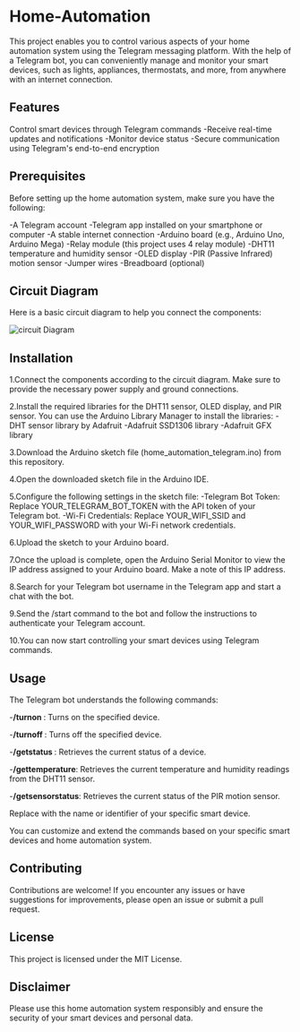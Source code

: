 # Home-Automation

This project enables you to control various aspects of your home automation system using the Telegram messaging platform. With the help of a Telegram bot, you can conveniently manage and monitor your smart devices, such as lights, appliances, thermostats, and more, from anywhere with an internet connection.

## Features
Control smart devices through Telegram commands
-Receive real-time updates and notifications
-Monitor device status 
-Secure communication using Telegram's end-to-end encryption

## Prerequisites
Before setting up the home automation system, make sure you have the following:

-A Telegram account
-Telegram app installed on your smartphone or computer
-A stable internet connection
-Arduino board (e.g., Arduino Uno, Arduino Mega)
-Relay module (this project uses 4 relay module)
-DHT11 temperature and humidity sensor
-OLED display
-PIR (Passive Infrared) motion sensor
-Jumper wires
-Breadboard (optional)


## Circuit Diagram
Here is a basic circuit diagram to help you connect the components:

![circuit Diagram](https://github.com/PrachiPandey19/Home-Automation/assets/118668465/bc52f448-45cc-473d-8a77-24d9751fdd44)

## Installation
1.Connect the components according to the circuit diagram. Make sure to provide the necessary power supply and ground connections.

2.Install the required libraries for the DHT11 sensor, OLED display, and PIR sensor. You can use the Arduino Library Manager to install the libraries:
-DHT sensor library by Adafruit
-Adafruit SSD1306 library
-Adafruit GFX library

3.Download the Arduino sketch file (home_automation_telegram.ino) from this repository.

4.Open the downloaded sketch file in the Arduino IDE.

5.Configure the following settings in the sketch file:
-Telegram Bot Token: Replace YOUR_TELEGRAM_BOT_TOKEN with the API token of your Telegram bot.
-Wi-Fi Credentials: Replace YOUR_WIFI_SSID and YOUR_WIFI_PASSWORD with your Wi-Fi network credentials.

6.Upload the sketch to your Arduino board.

7.Once the upload is complete, open the Arduino Serial Monitor to view the IP address assigned to your Arduino board. Make a note of this IP address.

8.Search for your Telegram bot username in the Telegram app and start a chat with the bot.

9.Send the /start command to the bot and follow the instructions to authenticate your Telegram account.

10.You can now start controlling your smart devices using Telegram commands.

## Usage
The Telegram bot understands the following commands:

-**/turnon <device>**: Turns on the specified device.

-**/turnoff <device>**: Turns off the specified device.

-**/getstatus <device>**: Retrieves the current status of a device.

-**/gettemperature**: Retrieves the current temperature and humidity readings from the DHT11 sensor.

-**/getsensorstatus**: Retrieves the current status of the PIR motion sensor.

Replace <device> with the name or identifier of your specific smart device.

You can customize and extend the commands based on your specific smart devices and home automation system.

## Contributing
Contributions are welcome! If you encounter any issues or have suggestions for improvements, please open an issue or submit a pull request.

## License
This project is licensed under the MIT License.

## Disclaimer
Please use this home automation system responsibly and ensure the security of your smart devices and personal data. 
